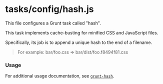 # tasks/config/hash.js


This file configures a Grunt task called "hash".

This task implements cache-busting for minified CSS and JavaScript files.

Specifically, its job is to append a unique hash to the end of a filename.

> For example: bar/foo.css => bar/dist/foo.f8494f81.css


### Usage

For additional usage documentation, see [`grunt-hash`](https://github.com/jgallen23/grunt-hash/tree/0.5.0#grunt-hash).


<docmeta name="displayName" value="hash.js">

